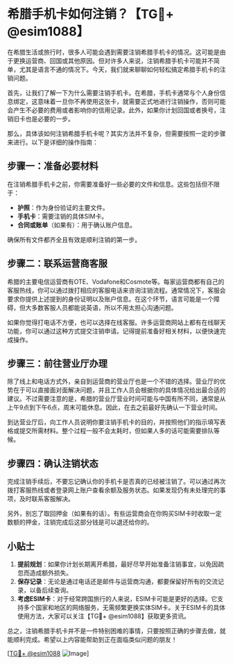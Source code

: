 # 希腊手机卡如何注销？【TG💪+ @esim1088】

在希腊生活或旅行时，很多人可能会遇到需要注销希腊手机卡的情况。这可能是由于更换运营商、回国或其他原因。但对许多人来说，注销希腊手机卡可能并不简单，尤其是语言不通的情况下。今天，我们就来聊聊如何轻松搞定希腊手机卡的注销问题。

首先，让我们了解一下为什么需要注销手机卡。在希腊，手机卡通常与个人身份信息绑定，这意味着一旦你不再使用这张卡，就需要正式地进行注销操作，否则可能会产生不必要的费用或者影响你的信用记录。此外，如果你计划回国或者换号，注销旧卡也是必要的一步。

那么，具体该如何注销希腊手机卡呢？其实方法并不复杂，但需要按照一定的步骤来进行。以下是详细的操作指南：

## 步骤一：准备必要材料

在注销希腊手机卡之前，你需要准备好一些必要的文件和信息。这些包括但不限于：
- **护照**：作为身份验证的主要文件。
- **手机卡**：需要注销的具体SIM卡。
- **合同或账单**（如果有）：用于确认账户信息。

确保所有文件都齐全且有效是顺利注销的第一步。

## 步骤二：联系运营商客服

希腊的主要电信运营商有OTE、Vodafone和Cosmote等。每家运营商都有自己的客服热线，你可以通过拨打相应的客服电话来咨询注销流程。通常情况下，客服会要求你提供上述提到的身份证明以及账户信息。在这个环节，语言可能是一个障碍，但大多数客服人员都能说英语，所以不用太担心沟通问题。

如果你觉得打电话不方便，也可以选择在线客服。许多运营商网站上都有在线聊天功能，你可以通过这种方式提交注销申请。记得提前准备好相关材料，以便快速完成操作。

## 步骤三：前往营业厅办理

除了线上和电话方式外，亲自到运营商的营业厅也是一个不错的选择。营业厅的优势在于可以直接面对面解决问题，并且工作人员会根据你的具体情况给出最合适的建议。不过需要注意的是，希腊的营业厅营业时间可能与中国有所不同，通常是从上午9点到下午6点，周末可能休息。因此，在去之前最好先确认一下营业时间。

到达营业厅后，向工作人员说明你要注销手机卡的目的，并按照他们的指示填写表格或提交所需材料。整个过程一般不会太耗时，但如果人多的话可能需要排队等候。

## 步骤四：确认注销状态

完成注销手续后，不要忘记确认你的手机卡是否真的已经被注销了。可以通过再次拨打客服热线或者登录网上账户查看余额及服务状态。如果发现仍有未处理完的事项，及时联系客服解决。

另外，别忘了取回押金（如果有的话）。有些运营商会在你购买SIM卡时收取一定数额的押金，注销完成后这部分钱是可以退还给你的。

## 小贴士

1. **提前规划**：如果你计划长期离开希腊，最好尽早开始准备注销事宜，以免因疏忽而造成额外损失。
2. **保存记录**：无论是通过电话还是邮件与运营商沟通，都要保留好所有的交流记录，以备后续查询。
3. **考虑ESIM卡**：对于经常跨国旅行的人来说，ESIM卡可能是更好的选择。它支持多个国家和地区的网络服务，无需频繁更换实体SIM卡。关于ESIM卡的具体使用方法，大家可以关注【TG💪+ @esim1088】获取更多资讯。

总之，注销希腊手机卡并不是一件特别困难的事情，只要按照正确的步骤去做，就能顺利完成。希望以上内容能帮助到正在面临类似问题的朋友！

[[TG💪+ @esim1088](https://t.me/s/esim1088) ![Image](https://i.postimg.cc/4NQfJmqS/Snipaste-2025-05-13-00-14-12.png)]